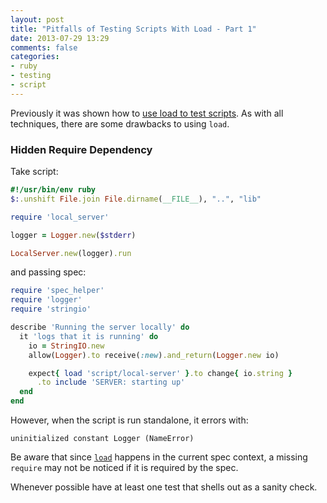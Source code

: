 ```yaml
---
layout: post
title: "Pitfalls of Testing Scripts With Load - Part 1"
date: 2013-07-29 13:29
comments: false
categories:
- ruby
- testing
- script
---
```


Previously it was shown how to [use load to test scripts](http://aaronkromer.com/blog/2013-07-11-testing-scripts-with-load.html). As with all techniques, there are some drawbacks to using `load`.

### Hidden Require Dependency

Take script:

```ruby
#!/usr/bin/env ruby
$:.unshift File.join File.dirname(__FILE__), "..", "lib"

require 'local_server'

logger = Logger.new($stderr)

LocalServer.new(logger).run
```

and passing spec:

```ruby
require 'spec_helper'
require 'logger'
require 'stringio'

describe 'Running the server locally' do
  it 'logs that it is running' do
    io = StringIO.new
    allow(Logger).to receive(:new).and_return(Logger.new io)

    expect{ load 'script/local-server' }.to change{ io.string }
      .to include 'SERVER: starting up'
  end
end
```

However, when the script is run standalone, it errors with:

```
uninitialized constant Logger (NameError)
```

Be aware that since [`load`](http://ruby-doc.org/core-2.0/Kernel.html#method-i-load)
happens in the current spec context, a missing `require` may not be noticed if
it is required by the spec.

Whenever possible have at least one test that shells out as a sanity check.
